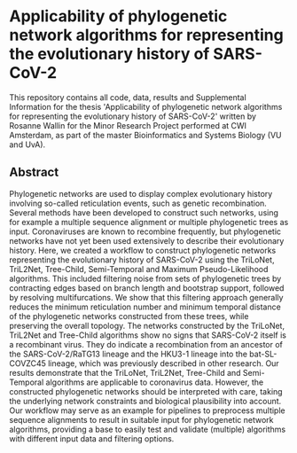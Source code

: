 # Applicability of phylogenetic network algorithms for representing the evolutionary history of SARS-CoV-2

This repository contains all code, data, results and Supplemental Information for the thesis 'Applicability of phylogenetic network algorithms for representing the evolutionary history of SARS-CoV-2' written by Rosanne Wallin for the Minor Research Project performed at CWI Amsterdam, as part of the master Bioinformatics and Systems Biology (VU and UvA).

## Abstract
Phylogenetic networks are used to display complex evolutionary history involving so-called reticulation events, such as genetic recombination. Several  methods have been developed to construct such networks, using for example a multiple sequence alignment or multiple phylogenetic trees as input. Coronaviruses are known to recombine frequently, but phylogenetic networks have not yet been used extensively to describe their evolutionary history. Here, we created a workflow to construct phylogenetic networks representing the evolutionary history of SARS-CoV-2 using the TriLoNet, TriL2Net, Tree-Child, Semi-Temporal and Maximum Pseudo-Likelihood algorithms. This included filtering noise from sets of phylogenetic trees by contracting edges based on branch length and bootstrap support, followed by resolving multifurcations. We show that this filtering approach generally reduces the minimum reticulation number and minimum temporal distance of the phylogenetic networks constructed from these trees, while preserving the overall topology. The networks constructed by the TriLoNet, TriL2Net and Tree-Child algorithms show no signs that SARS-CoV-2 itself is a recombinant virus. They do indicate a recombination from an ancestor of the SARS-CoV-2/RaTG13 lineage and the HKU3-1 lineage into the bat-SL-COVZC45 lineage, which was previously described in other research. Our results demonstrate that the TriLoNet, TriL2Net, Tree-Child and Semi-Temporal algorithms are applicable to coronavirus data. However, the constructed phylogenetic networks should be interpreted with care, taking the underlying network constraints and biological plausibility into account. Our workflow may serve as an example for pipelines to preprocess multiple sequence alignments to result in suitable input for phylogenetic network algorithms, providing a base to easily test and validate (multiple) algorithms with different input data and filtering options.
